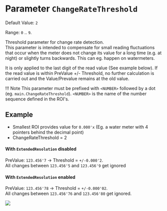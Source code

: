 # Parameter `ChangeRateThreshold`
Default Value: `2`

Range: `0` .. `9`.

Threshold parameter for change rate detection.<br>
This parameter is intended to compensate for small reading fluctuations that occur when the meter does not change its value for a long time (e.g. at night) or slightly turns backwards. This can eg. happen on watermeters.

It is only applied to the last digit of the read value (See example below).
If the read value is within PreValue +/- Threshold, no further calculation is carried out and the Value/Prevalue remains at the old value.

!!! Note
    This parameter must be prefixed with `<NUMBER>` followed by a dot (eg. `main.ChangeRateThreshold`). `<NUMBER>` is the name of the number sequence  defined in the ROI's.

## Example

- Smallest ROI provides value for `0.000'x` (Eg. a water meter with 4 pointers behind the decimal point)
- ChangeRateThreshold = 2
  
#### With `ExtendedResolution` **disabled**
PreValue: `123.456'7` -> Threshold = `+/-0.000'2`.<br>
All changes between `123.456'5` and `123.456'9` get ignored
	
#### With `ExtendedResolution` **enabled**
PreValue: `123.456'78` -> Threshold = `+/-0.000'02`.<br>
All changes between `123.456'76` and `123.456'80` get ignored.

![](img/ChangeRateThreshold.png)
